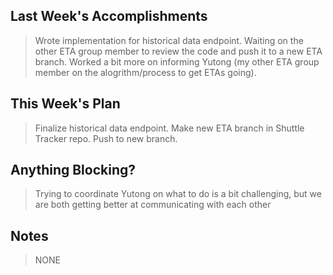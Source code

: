 ## Last Week's Accomplishments
> Wrote implementation for historical data endpoint. Waiting on the other ETA group member to review the code and push it to a new ETA branch. Worked a bit more on informing Yutong (my other ETA group member on the alogrithm/process to get ETAs going).

## This Week's Plan
> Finalize historical data endpoint. Make new ETA branch in Shuttle Tracker repo. Push to new branch.

## Anything Blocking?

>  Trying to coordinate Yutong on what to do is a bit challenging, but we are both getting better at communicating with each other

## Notes
> NONE